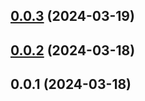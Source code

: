 ## [0.0.3](https://github.com/AlaricWeb/EMS/compare/v0.0.2...v0.0.3) (2024-03-19)
## [0.0.2](https://github.com/AlaricWeb/EMS/compare/v0.0.1...v0.0.2) (2024-03-18)
## 0.0.1 (2024-03-18)




